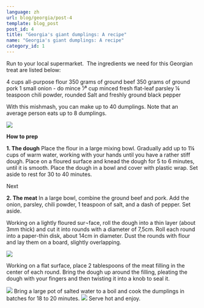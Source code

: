 ```yaml
---
language: zh
url: blog/georgia/post-4
template: blog_post
post_id: 4
title: "Georgia's giant dumplings: A recipe"
name: "Georgia's giant dumplings: A recipe"
category_id: 1
---
```

Run to your local supermarket.  The ingredients we need for this Georgian treat are
listed below:

4 cups all\-purpose flour
350 grams of ground beef
350 grams of ground pork
1 small onion \- do mince
¹⁄³ cup minced fresh flat\-leaf parsley
¼ teaspoon chili powder, rounded
Salt and freshly ground black pepper

With this mishmash, you can make up to 40 dumplings. Note that an average person
eats up to 8 dumplings.

![](/library/blog/khinkali-part-4.jpg)

**How to prep**

**1\. The dough**
Place the flour in a large mixing bowl. Gradually add up to 1¼ cups of warm water,
working with your hands until you have a rather stiff dough. Place on a floured
surface and knead the dough for 5 to 6 minutes, until it is smooth. Place the dough
in a bowl and cover with plastic wrap. Set aside to rest for 30 to 40 minutes.

Next

**2\. The meat**
In a large bowl, combine the ground beef and pork. Add the onion, parsley, chili
powder, 1 teaspoon of salt, and a dash of pepper. Set aside.

Working on a lightly floured sur¬face, roll the dough into a thin layer (about 3mm
thick) and cut it into rounds with a diameter of 7,5cm. Roll each round into a paper\-thin
disk, about 14cm in diameter. Dust the rounds with flour and lay them on a board,
slightly overlapping.

![](/library/blog/khinkali-part-1.jpg)

Working on a flat surface, place 2 tablespoons of the meat filling in the center
of each round. Bring the dough up around the filling, pleating the dough with your
fingers and then twisting it into a knob to seal it.

![](/library/blog/khinkali-part-2.jpg)
Bring a large pot of salted water to a boil and cook the dumplings in batches for
18 to 20 minutes.
![](/library/blog/khinkali-part-3.jpg)
Serve hot and enjoy.
